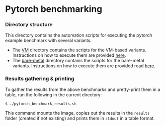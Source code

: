 # Pytorch benchmarking

### Directory structure
This directory contains the automation scripts for executing the pytorch example benchmark with several variants.

- The [VM](./VM) directory contains the scripts for the VM-based variants. Instructions on how to execute them are provided [here](./VM/README.md).
- The [bare-metal](./bare-metal/) directory contains the scripts for the bare-metal variants. Instructions on how to execute them are provided read [here](./bare-metal/README.md).

### Results gathering & printing
To gather the results from the above benchmarks and pretty-print them in a table,
run the following in the current directory:
```
$ ./pytorch_benchmark_results.sh
```
This command mounts the image, copies out the results in the `results` folder (created if not existing)
and prints them in `stdout` in a table format.